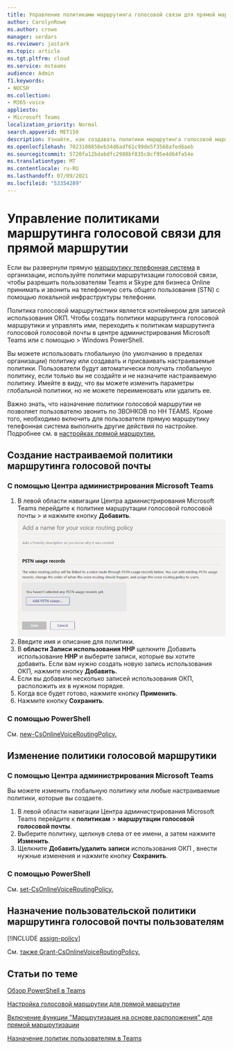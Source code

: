 ```yaml
---
title: Управление политиками маршрутинга голосовой связи для прямой маршрутии
author: CarolynRowe
ms.author: crowe
manager: serdars
ms.reviewer: jastark
ms.topic: article
ms.tgt.pltfrm: cloud
ms.service: msteams
audience: Admin
f1.keywords:
- NOCSH
ms.collection:
- M365-voice
appliesto:
- Microsoft Teams
localization_priority: Normal
search.appverid: MET150
description: Узнайте, как создавать политики маршрутинга голосовой маршрутики и управлять ими в Microsoft Teams.
ms.openlocfilehash: 7023100850eb34d6adf61c99de5f3568afed6aeb
ms.sourcegitcommit: 5720fa12bdabdfc2988bf835c8cf95e4d64fa54e
ms.translationtype: MT
ms.contentlocale: ru-RU
ms.lasthandoff: 07/09/2021
ms.locfileid: "53354289"
---
```

# <a name="manage-voice-routing-policies-for-direct-routing"></a>Управление политиками маршрутинга голосовой связи для прямой маршрутии

Если вы развернули прямую [маршрутику телефонная система](direct-routing-landing-page.md) в организации, используйте политики маршрутизации голосовой связи, чтобы разрешить пользователям Teams и Skype для бизнеса Online принимать и звонить на телефонную сеть общего пользования (STN) с помощью локальной инфраструктуры телефонии.

Политика голосовой маршрутистики является контейнером для записей использования ОКП. Чтобы создать политики маршрутинга голосовой маршрутики и управлять ими, переходить к политикам маршрутинга голосовой голосовой почты в центре администрирования Microsoft Teams или с помощью   >   Windows PowerShell.

Вы можете использовать глобальную (по умолчанию в пределах организации) политику или создавать и присваивать настраиваемые политики. Пользователи будут автоматически получать глобальную политику, если только вы не создайте и не назначите настраиваемую политику. Имейте в виду, что вы можете изменить параметры глобальной политики, но не можете переименовать или удалить ее.

Важно знать, что назначение политики голосовой маршрутии не позволяет пользователю звонить по ЗВОНКОВ по НН TEAMS. Кроме того, необходимо включить для пользователя прямую маршрутику телефонная система выполнить другие действия по настройке. Подробнее см. в [настройках прямой маршрутии.](direct-routing-configure.md)

## <a name="create-a-custom-voice-routing-policy"></a>Создание настраиваемой политики маршрутинга голосовой почты

### <a name="using-the-microsoft-teams-admin-center"></a>С помощью Центра администрирования Microsoft Teams

1. В левой области навигации Центра администрирования Microsoft Teams перейдите к политике маршрутации голосовой голосовой почты  >  и нажмите кнопку **Добавить**.<br>
    ![Снимок экрана: страница "Добавление политики маршрутинга голосовой почты" в Центре Microsoft Teams администрирования](media/manage-voice-routing-policies.png) 
2. Введите имя и описание для политики.
3. В **области Записи использования ННР** щелкните Добавить использование **ННР** и выберите записи, которые вы хотите добавить. Если вам нужно создать новую запись использования ОКП, нажмите кнопку **Добавить.**
4. Если вы добавили несколько записей использования ОКП, расположить их в нужном порядке.
5. Когда все будет готово, нажмите кнопку **Применить**.
6. Нажмите кнопку **Сохранить**.

### <a name="using-powershell"></a>С помощью PowerShell

См. [new-CsOnlineVoiceRoutingPolicy.](/powershell/module/skype/new-csonlinevoiceroutingpolicy)

## <a name="edit-a-voice-routing-policy"></a>Изменение политики голосовой маршрутики

### <a name="using-the-microsoft-teams-admin-center"></a>С помощью Центра администрирования Microsoft Teams

Вы можете изменить глобальную политику или любые настраиваемые политики, которые вы создаете.

1. В левой области навигации Центра администрирования Microsoft Teams перейдите к **политикам**  >  **маршрутации голосовой голосовой почты**.
2. Выберите политику, щелкнув слева от ее имени, а затем нажмите **Изменить**.
3. Щелкните **Добавить/удалить записи** использования ОКП , внести нужные изменения и нажмите кнопку **Сохранить**.

### <a name="using-powershell"></a>С помощью PowerShell

См. [set-CsOnlineVoiceRoutingPolicy.](/powershell/module/skype/set-csonlinevoiceroutingpolicy)

## <a name="assign-a-custom-voice-routing-policy-to-users"></a>Назначение пользовательской политики маршрутинга голосовой почты пользователям

[!INCLUDE [assign-policy](includes/assign-policy.md)]

См. [также Grant-CsOnlineVoiceRoutingPolicy.](/powershell/module/skype/grant-csonlinevoiceroutingpolicy)

## <a name="related-topics"></a>Статьи по теме

[Обзор PowerShell в Teams](teams-powershell-overview.md)

[Настройка голосовой маршрутии для прямой маршрутии](direct-routing-voice-routing.md)

[Включение функции "Маршрутизация на основе расположения" для прямой маршрутизации](location-based-routing-enable.md)

[Назначение политик пользователям в Teams](assign-policies.md)